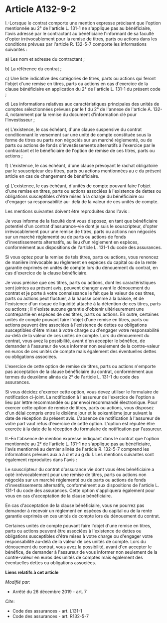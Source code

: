 # Article A132-9-2

I.-Lorsque le contrat comporte une mention expresse précisant que l'option mentionnée au 2° de l'article L. 131-1 ne
s'applique pas au bénéficiaire, l'avis adressé par le contractant au bénéficiaire l'informant de sa faculté d'opter
irrévocablement pour la remise de titres, parts ou actions dans les conditions prévues par l'article R. 132-5-7 comporte les
informations suivantes :

a) Les nom et adresse du contractant ;

b) La référence du contrat ;

c) Une liste indicative des catégories de titres, parts ou actions qui feront l'objet d'une remise en titres, parts ou
actions en cas d'exercice de la clause bénéficiaire en application du 2° de l'article L. 131-1 du présent code ;

d) Les informations relatives aux caractéristiques principales des unités de comptes sélectionnées prévues par le f du 2° de
l'annexe de l'article A. 132-4, notamment par la remise du document d'information clé pour l'investisseur ;

e) L'existence, le cas échéant, d'une clause suspensive du contrat conditionnant le versement sur une unité de compte
constituée sous la forme de titres ou parts non négociés sur un marché réglementé, ou de parts ou actions de fonds
d'investissements alternatifs à l'exercice par le contractant et le bénéficiaire de l'option de remise de ces titres, parts
ou actions ;

f) L'existence, le cas échéant, d'une clause prévoyant le rachat obligatoire par le souscripteur des titres, parts ou actions
mentionnées au c du présent article en cas de changement de bénéficiaire.

g) L'existence, le cas échéant, d'unités de compte pouvant faire l'objet d'une remise en titres, parts ou actions associées à
l'existence de dettes ou obligations susceptibles d'être mises à la charge du bénéficiaire ou d'engager sa responsabilité au-
delà de la valeur de ces unités de compte.

Les mentions suivantes doivent être reproduites dans l'avis :

Je vous informe de la faculté dont vous disposez, en tant que bénéficiaire potentiel d'un contrat d'assurance-vie dont je
suis le souscripteur, d'opter irrévocablement pour une remise de titres, parts ou actions non négociés sur un marché
réglementé ou de parts ou actions de fonds d'investissements alternatifs, au lieu d'un règlement en espèces, conformément aux
dispositions de l'article L. 131-1 du code des assurances.

Si vous optez pour la remise de tels titres, parts ou actions, vous renoncez de manière irrévocable au règlement en espèces
du capital ou de la rente garantie exprimés en unités de compte lors du dénouement du contrat, en cas d'exercice de la clause
bénéficiaire.

Je vous précise que ces titres, parts ou actions, dont les caractéristiques sont jointes au présent avis, peuvent changer
avant le dénouement du contrat et je porte à votre connaissance le fait que la valeur de ces titres, parts ou actions peut
fluctuer, à la hausse comme à la baisse, et de l'existence d'un risque de liquidité attaché à la détention de ces titres,
parts ou actions ; il n'existe aucune garantie d'obtenir ultérieurement une contrepartie en espèces de ces titres, parts ou
actions. En outre, certaines unités de compte pouvant faire l'objet d'une remise en titres, parts ou actions peuvent être
associées à l'existence de dettes ou obligations susceptibles d'être mises à votre charge ou d'engager votre responsabilité
au-delà de la valeur de ces unités de compte. Lors du dénouement du contrat, vous avez la possibilité, avant d'en accepter le
bénéfice, de demander à l'assureur de vous informer non seulement de la contre-valeur en euros de ces unités de compte mais
également des éventuelles dettes ou obligations associées.

L'exercice de cette option de remise de titres, parts ou actions n'emporte pas acceptation de la clause bénéficiaire du
contrat, conformément aux termes du deuxième alinéa du 2° de l'article L. 131-1 du code des assurances.

Si vous décidez d'exercer cette option, vous devez utiliser le formulaire de notification ci-joint. La notification à
l'assureur de l'exercice de l'option a lieu par lettre recommandée ou par envoi recommandé électronique. Pour exercer cette
option de remise de titres, parts ou actions, vous disposez d'un délai compris entre le dixième jour et le soixantième jour
suivant la date de réception du présent avis. L'absence de notification à l'assureur de votre part vaut refus d'exercice de
cette option. L'option est réputée être exercée à la date de la réception du formulaire de notification par l'assureur.

II.-En l'absence de mention expresse indiquant dans le contrat que l'option mentionnée au 2° de l'article L. 131-1 ne
s'applique pas au bénéficiaire, l'avis mentionné au dernier alinéa de l'article R. 132-5-7 comprend les informations prévues
aux a à d et au g du I. Les mentions suivantes sont également reproduites dans l'avis :

Le souscripteur du contrat d'assurance vie dont vous êtes bénéficiaire a opté irrévocablement pour une remise de titres,
parts ou actions non négociés sur un marché réglementé ou de parts ou actions de fonds d'investissements alternatifs,
conformément aux dispositions de l'article L. 131-1 du code des assurances. Cette option s'appliquera également pour vous en
cas d'acceptation de la clause bénéficiaire.

En cas d'acceptation de la clause bénéficiaire, vous ne pourrez pas demander à recevoir un règlement en espèces du capital ou
de la rente garantie exprimés en ces unités de compte lors du dénouement du contrat.

Certaines unités de compte pouvant faire l'objet d'une remise en titres, parts ou actions peuvent être associées à
l'existence de dettes ou obligations susceptibles d'être mises à votre charge ou d'engager votre responsabilité au-delà de la
valeur de ces unités de compte. Lors du dénouement du contrat, vous avez la possibilité, avant d'en accepter le bénéfice, de
demander à l'assureur de vous informer non seulement de la contre-valeur en euros des unités de comptes mais également des
éventuelles dettes ou obligations associées.

**Liens relatifs à cet article**

_Modifié par_:

  - Arrêté du 26 décembre 2019 - art. 7

_Cite_:

  - Code des assurances - art. L131-1
  - Code des assurances - art. R132-5-7

